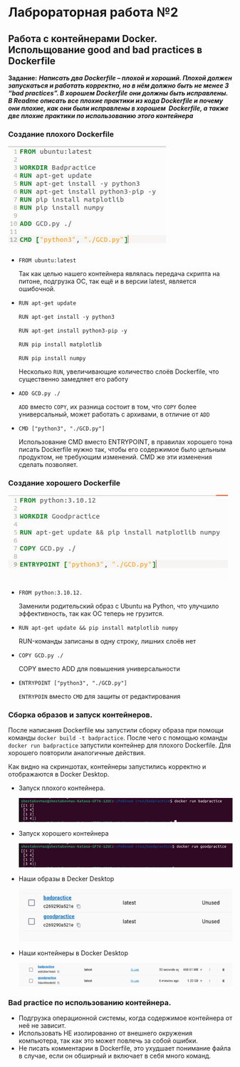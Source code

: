 # Лаброраторная работа №2

## Работа с контейнерами Docker. Испольщование good and bad practices в Dockerfile

**Задание:** ***Написать два Dockerfile – плохой и хороший. Плохой должен запускаться и работать корректно, но в нём должно быть не менее 3 “bad practices”. В хорошем Dockerfile они должны быть исправлены. В Readme описать все плохие практики из кода Dockerfile и почему они плохие, как они были исправлены в хорошем  Dockerfile, а также две плохие практики по использованию этого контейнера***


### Создание плохого Dockerfile


![Плохой докерфайл](https://github.com/Alex-Nosov-ITMO/Clouds_ITMO/blob/main/devops_labs/lab2/scrins/плохой.jpg)


* `FROM ubuntu:latest`
  
    Так как целью нашего контейнера являлась передача скрипта на питоне, подгрузка ОС, так ещё и в версии latest, является ошибочной.
* `RUN apt-get update`
  
    `RUN apt-get install -y python3`
    
    `RUN apt-get install python3-pip -y`

    `RUN pip install matplotlib`

    `RUN pip install numpy`

  Несколько `RUN`, увеличивающие количество слоёв Dockerfile, что существенно замедляет его работу
* `ADD GCD.py ./`
  
  `ADD` вместо `COPY`, их разница состоит в том, что `COPY` более универсальный, может работать с архивами, в отличие от `ADD`
  
* `CMD ["python3", "./GCD.py"]`
  
  Использование CMD вместо ENTRYPOINT, в правилах хорошего тона писать Dockerfile нужно так, чтобы его содержимое было цельным продуктом, не требующим изменений. CMD же эти изменения сделать позволяет.


### Создание хорошего Dockerfile


![Хороший докерфайл](https://github.com/Alex-Nosov-ITMO/Clouds_ITMO/blob/main/devops_labs/lab2/scrins/хороший.jpg)


* `FROM python:3.10.12.` 
  
  Заменили родительский образ с Ubuntu на Python, что улучшило эффективность, так как ОС теперь не грузится.
* `RUN apt-get update && pip install matplotlib numpy`
   
    RUN-команды записаны в одну строку, лишних слоёв нет
* `COPY GCD.py ./`
  
  COPY вместо ADD для повышения универсальности
* `ENTRYPOINT ["python3", "./GCD.py"]`
  
  `ENTRYPOIN` вместо `CMD` для защиты от редактирования


### Сборка образов и запуск контейнеров.


После написания Dockerfile мы запустили сборку образа при помощи команды `docker build -t badpractice`. После чего с помощью команды `docker run badpractice` запустили контейнер для плохого Dockerfile. Для хорошего повторили аналогичные действия.

Как видно на скриншотах, контейнеры запустились корректно и отображаются в Docker Desktop.

* Запуск плохого контейнера.
  
    ![Запуск плохого](https://github.com/Alex-Nosov-ITMO/Clouds_ITMO/blob/main/devops_labs/lab2/scrins/запуск%20плохого.jpg)


* Запуск хорошего контейнера
  
  ![Запуск хорошего](https://github.com/Alex-Nosov-ITMO/Clouds_ITMO/blob/main/devops_labs/lab2/scrins/запуск%20хорошего.jpg)


* Наши образы в Decker Desktop
  
  ![Наши образы](https://github.com/Alex-Nosov-ITMO/Clouds_ITMO/blob/main/devops_labs/lab2/scrins/образы.jpg)


* Наши контейнеры в Docker Desktop
  
    ![Наши контейнеры](https://github.com/Alex-Nosov-ITMO/Clouds_ITMO/blob/main/devops_labs/lab2/scrins/контейнеры.jpg)



### Bad practice по использованию контейнера.

* Подгрузка операционной системы, когда содержимое контейнера от неё не зависит.
* Использовать НЕ изолированно от внешнего окружения компьютера, так как это может повлечь за собой ошибки.
* Не писать комментарии в Dockerfile, это ухудшает понимание файла в случае, если он обширный и включает в себя много команд.
